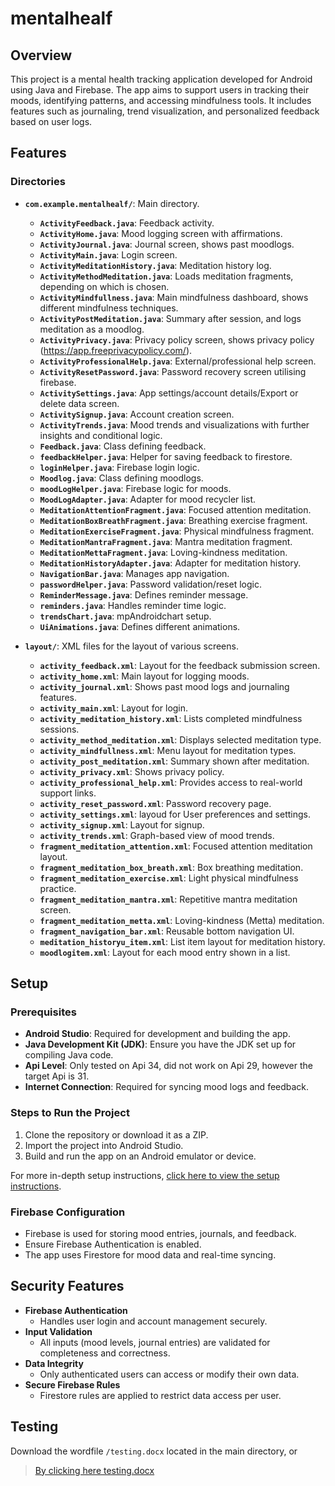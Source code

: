 # mentalhealf
## Overview
This project is a mental health tracking application developed for Android using Java and Firebase. The app aims to support users in tracking their moods, identifying patterns, and accessing mindfulness tools. It includes features such as journaling, trend visualization, and personalized feedback based on user logs.

## Features


### Directories 
- **`com.example.mentalhealf/`**: Main directory.
    - **`ActivityFeedback.java`**: Feedback activity.
    - **`ActivityHome.java`**: Mood logging screen with affirmations.
    - **`ActivityJournal.java`**: Journal screen, shows past moodlogs.
    - **`ActivityMain.java`**: Login screen.
    - **`ActivityMeditationHistory.java`**: Meditation history log.
    - **`ActivityMethodMeditation.java`**: Loads meditation fragments, depending on which is chosen.
    - **`ActivityMindfullness.java`**: Main mindfulness dashboard, shows different mindfulness techniques.
    - **`ActivityPostMeditation.java`**: Summary after session, and logs meditation as a moodlog.
    - **`ActivityPrivacy.java`**: Privacy policy screen, shows privacy policy (https://app.freeprivacypolicy.com/).
    - **`ActivityProfessionalHelp.java`**: External/professional help screen.
    - **`ActivityResetPassword.java`**: Password recovery screen utilising firebase.
    - **`ActivitySettings.java`**: App settings/account details/Export or delete data screen.
    - **`ActivitySignup.java`**: Account creation screen.
    - **`ActivityTrends.java`**: Mood trends and visualizations with further insights and conditional logic.
    - **`Feedback.java`**: Class defining feedback.
    - **`feedbackHelper.java`**: Helper for saving feedback to firestore.
    - **`loginHelper.java`**: Firebase login logic.
    - **`Moodlog.java`**: Class defining moodlogs.
    - **`moodLogHelper.java`**: Firebase logic for moods.
    - **`MoodLogAdapter.java`**: Adapter for mood recycler list.
    - **`MeditationAttentionFragment.java`**: Focused attention meditation.
    - **`MeditationBoxBreathFragment.java`**: Breathing exercise fragment.
    - **`MeditationExerciseFragment.java`**: Physical mindfulness fragment.
    - **`MeditationMantraFragment.java`**: Mantra meditation fragment.
    - **`MeditationMettaFragment.java`**: Loving-kindness meditation.
    - **`MeditationHistoryAdapter.java`**: Adapter for meditation history.
    - **`NavigationBar.java`**: Manages app navigation. 
    - **`passwordHelper.java`**: Password validation/reset logic.
    - **`ReminderMessage.java`**: Defines reminder message.
    - **`reminders.java`**: Handles reminder time logic.
    - **`trendsChart.java`**: mpAndroidchart setup.
    - **`UiAnimations.java`**: Defines different animations.
    
- **`layout/`**: XML files for the layout of various screens.
    - **`activity_feedback.xml`**: Layout for the feedback submission screen.
    - **`activity_home.xml`**: Main layout for logging moods.
    - **`activity_journal.xml`**: Shows past mood logs and journaling features.
    - **`activity_main.xml`**: Layout for login.
    - **`activity_meditation_history.xml`**: Lists completed mindfulness sessions.
    - **`activity_method_meditation.xml`**: Displays selected meditation type.
    - **`activity_mindfullness.xml`**: Menu layout for meditation types.
    - **`activity_post_meditation.xml`**: Summary shown after meditation.
    - **`activity_privacy.xml`**: Shows privacy policy.
    - **`activity_professional_help.xml`**: Provides access to real-world support links.
    - **`activity_reset_password.xml`**: Password recovery page.
    - **`activity_settings.xml`**: layoud for User preferences and settings.
    - **`activity_signup.xml`**: Layout for signup.
    - **`activity_trends.xml`**: Graph-based view of mood trends.
    - **`fragment_meditation_attention.xml`**: Focused attention meditation layout.
    - **`fragment_meditation_box_breath.xml`**: Box breathing meditation.
    - **`fragment_meditation_exercise.xml`**: Light physical mindfulness practice.
    - **`fragment_meditation_mantra.xml`**: Repetitive mantra meditation screen.
    - **`fragment_meditation_metta.xml`**: Loving-kindness (Metta) meditation.
    - **`fragment_navigation_bar.xml`**: Reusable bottom navigation UI.
    - **`meditation_historyu_item.xml`**: List item layout for meditation history.
    - **`moodlogitem.xml`**: Layout for each mood entry shown in a list. 

## Setup

### Prerequisites
- **Android Studio**: Required for development and building the app.
- **Java Development Kit (JDK)**: Ensure you have the JDK set up for compiling Java code.
- **Api Level**: Only tested on Api 34, did not work on Api 29, however the target Api is 31.
- **Internet Connection**: Required for syncing mood logs and feedback.

### Steps to Run the Project
1. Clone the repository or download it as a ZIP.
2. Import the project into Android Studio.
3. Build and run the app on an Android emulator or device.

For more in-depth setup instructions, [click here to view the setup instructions]().

### Firebase Configuration
- Firebase is used for storing mood entries, journals, and feedback.
- Ensure Firebase Authentication is enabled.
- The app uses Firestore for mood data and real-time syncing.

## Security Features
- **Firebase Authentication**
  - Handles user login and account management securely.
- **Input Validation**
  - All inputs (mood levels, journal entries) are validated for completeness and correctness.
- **Data Integrity**
  - Only authenticated users can access or modify their own data.
- **Secure Firebase Rules**
  - Firestore rules are applied to restrict data access per user.
 

## Testing
Download the wordfile `/testing.docx` located in the main directory, or
> [By clicking here testing.docx]()





